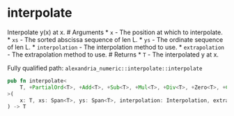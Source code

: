 # interpolate

Interpolate y(x) at x. # Arguments * `x` - The position at which to interpolate. * `xs` - The sorted abscissa sequence of len L. * `ys` - The ordinate sequence of len L. * `interpolation` - The interpolation method to use. * `extrapolation` - The extrapolation method to use. # Returns * `T` - The interpolated y at x.

Fully qualified path: `alexandria_numeric::interpolate::interpolate`

```rust
pub fn interpolate<
    T, +PartialOrd<T>, +Add<T>, +Sub<T>, +Mul<T>, +Div<T>, +Zero<T>, +Copy<T>, +Drop<T>,
>(
    x: T, xs: Span<T>, ys: Span<T>, interpolation: Interpolation, extrapolation: Extrapolation,
) -> T
```

